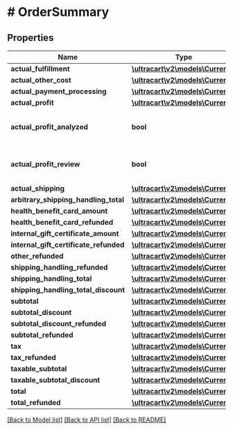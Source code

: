 # # OrderSummary

## Properties

Name | Type | Description | Notes
------------ | ------------- | ------------- | -------------
**actual_fulfillment** | [**\ultracart\v2\models\Currency**](Currency.md) |  | [optional]
**actual_other_cost** | [**\ultracart\v2\models\Currency**](Currency.md) |  | [optional]
**actual_payment_processing** | [**\ultracart\v2\models\Currency**](Currency.md) |  | [optional]
**actual_profit** | [**\ultracart\v2\models\Currency**](Currency.md) |  | [optional]
**actual_profit_analyzed** | **bool** | Actual profit has been analyzed | [optional]
**actual_profit_review** | **bool** | Actual profit needs review | [optional]
**actual_shipping** | [**\ultracart\v2\models\Currency**](Currency.md) |  | [optional]
**arbitrary_shipping_handling_total** | [**\ultracart\v2\models\Currency**](Currency.md) |  | [optional]
**health_benefit_card_amount** | [**\ultracart\v2\models\Currency**](Currency.md) |  | [optional]
**health_benefit_card_refunded** | [**\ultracart\v2\models\Currency**](Currency.md) |  | [optional]
**internal_gift_certificate_amount** | [**\ultracart\v2\models\Currency**](Currency.md) |  | [optional]
**internal_gift_certificate_refunded** | [**\ultracart\v2\models\Currency**](Currency.md) |  | [optional]
**other_refunded** | [**\ultracart\v2\models\Currency**](Currency.md) |  | [optional]
**shipping_handling_refunded** | [**\ultracart\v2\models\Currency**](Currency.md) |  | [optional]
**shipping_handling_total** | [**\ultracart\v2\models\Currency**](Currency.md) |  | [optional]
**shipping_handling_total_discount** | [**\ultracart\v2\models\Currency**](Currency.md) |  | [optional]
**subtotal** | [**\ultracart\v2\models\Currency**](Currency.md) |  | [optional]
**subtotal_discount** | [**\ultracart\v2\models\Currency**](Currency.md) |  | [optional]
**subtotal_discount_refunded** | [**\ultracart\v2\models\Currency**](Currency.md) |  | [optional]
**subtotal_refunded** | [**\ultracart\v2\models\Currency**](Currency.md) |  | [optional]
**tax** | [**\ultracart\v2\models\Currency**](Currency.md) |  | [optional]
**tax_refunded** | [**\ultracart\v2\models\Currency**](Currency.md) |  | [optional]
**taxable_subtotal** | [**\ultracart\v2\models\Currency**](Currency.md) |  | [optional]
**taxable_subtotal_discount** | [**\ultracart\v2\models\Currency**](Currency.md) |  | [optional]
**total** | [**\ultracart\v2\models\Currency**](Currency.md) |  | [optional]
**total_refunded** | [**\ultracart\v2\models\Currency**](Currency.md) |  | [optional]

[[Back to Model list]](../../README.md#models) [[Back to API list]](../../README.md#endpoints) [[Back to README]](../../README.md)
